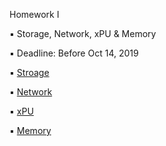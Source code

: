 Homework Ⅰ 

▪ Storage, Network, xPU & Memory

▪ Deadline: Before Oct 14, 2019

▪ [Stroage](./Storage.md)

▪ [Network](./Network.md)

▪ [xPU](./xPU.md)

▪ [Memory](./Memory.md)
